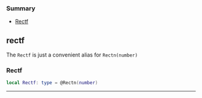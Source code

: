 ### Summary
* [Rectf](#rectf)

## rectf

The `Rectf` is just a convenient alias for `Rectn(number)`

### Rectf

```lua
local Rectf: type = @Rectn(number)
```



---
